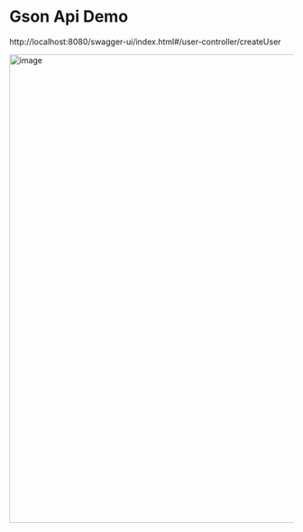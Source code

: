 # Gson Api Demo

http://localhost:8080/swagger-ui/index.html#/user-controller/createUser

<img width="1917" height="830" alt="image" src="https://github.com/user-attachments/assets/038adf66-a4f4-41f2-9079-e92bc972f875" />
